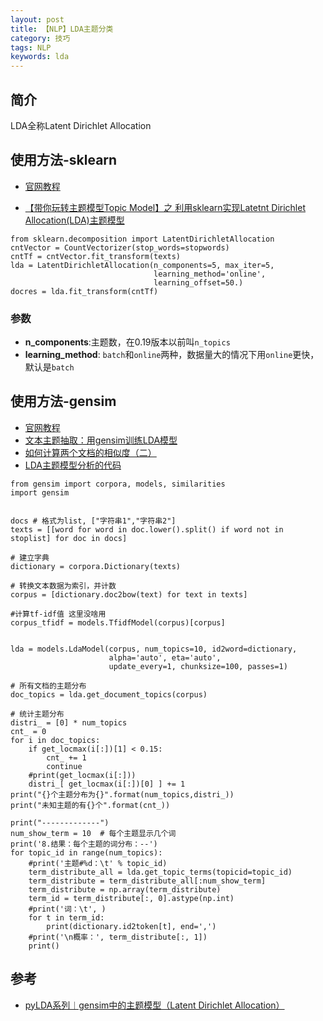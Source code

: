 ```yaml
---
layout: post
title: 【NLP】LDA主题分类
category: 技巧
tags: NLP
keywords: lda
---
```


## 简介

LDA全称Latent Dirichlet Allocation

## 使用方法-sklearn

- [官网教程](https://scikit-learn.org/stable/modules/generated/sklearn.decomposition.LatentDirichletAllocation.html)

- [【带你玩转主题模型Topic Model】之 利用sklearn实现Latetnt Dirichlet Allocation(LDA)主题模型](https://blog.csdn.net/chichoxian/article/details/82793903)
```
from sklearn.decomposition import LatentDirichletAllocation
cntVector = CountVectorizer(stop_words=stopwords)
cntTf = cntVector.fit_transform(texts)
lda = LatentDirichletAllocation(n_components=5, max_iter=5,
                                learning_method='online',
                                learning_offset=50.)
docres = lda.fit_transform(cntTf)
```
### 参数

- **n_components**:主题数，在0.19版本以前叫`n_topics`
- **learning_method**: `batch`和`online`两种，数据量大的情况下用`online`更快，默认是`batch`


## 使用方法-gensim

- [官网教程](https://radimrehurek.com/gensim/models/ldamodel.html)
- [文本主题抽取：用gensim训练LDA模型](https://www.cnblogs.com/Luv-GEM/p/10881838.html)
- [如何计算两个文档的相似度（二）](https://www.52nlp.cn/tag/lda)
- [LDA主题模型分析的代码](https://github.com/DengYangyong/LDA_gensim)



```
from gensim import corpora, models, similarities
import gensim


docs # 格式为list, ["字符串1","字符串2"]
texts = [[word for word in doc.lower().split() if word not in stoplist] for doc in docs]

# 建立字典
dictionary = corpora.Dictionary(texts) 

# 转换文本数据为索引，并计数
corpus = [dictionary.doc2bow(text) for text in texts]

#计算tf-idf值 这里没啥用
corpus_tfidf = models.TfidfModel(corpus)[corpus]


lda = models.LdaModel(corpus, num_topics=10, id2word=dictionary,
                      alpha='auto', eta='auto',
                      update_every=1, chunksize=100, passes=1)

# 所有文档的主题分布
doc_topics = lda.get_document_topics(corpus)

# 统计主题分布
distri_ = [0] * num_topics
cnt_ = 0
for i in doc_topics:
    if get_locmax(i[:])[1] < 0.15:
        cnt_ += 1
        continue
    #print(get_locmax(i[:]))
    distri_[ get_locmax(i[:])[0] ] += 1
print("{}个主题分布为{}".format(num_topics,distri_))
print("未知主题的有{}个".format(cnt_))

print("-------------")
num_show_term = 10  # 每个主题显示几个词
print('8.结果：每个主题的词分布：--')
for topic_id in range(num_topics):
    #print('主题#%d：\t' % topic_id)
    term_distribute_all = lda.get_topic_terms(topicid=topic_id)
    term_distribute = term_distribute_all[:num_show_term]
    term_distribute = np.array(term_distribute)
    term_id = term_distribute[:, 0].astype(np.int)
    #print('词：\t', )
    for t in term_id:
        print(dictionary.id2token[t], end=',')
    #print('\n概率：', term_distribute[:, 1])
    print()
```





## 参考

- [pyLDA系列︱gensim中的主题模型（Latent Dirichlet Allocation）](https://cloud.tencent.com/developer/article/1434887)